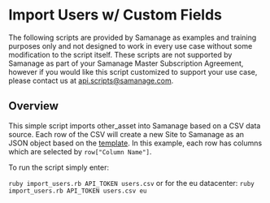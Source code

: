 # Import Users w/ Custom Fields

The following scripts are provided by Samanage as examples and training purposes only and not designed to work in every use case without some modification to the script itself. These scripts are not supported by Samanage as part of your Samanage Master Subscription Agreement, however if you would like this script customized to support your use case, please contact us at api.scripts@samanage.com.

## Overview

This simple script imports other_asset into Samanage based on a CSV data source.
Each row of the CSV will create a new Site to Samanage as an JSON object based on the [template](https://www.samanage.com/api/users.html).
In this example, each row has columns which are selected by `row["Column Name"]`.

To run the script simply enter:

`ruby import_users.rb API_TOKEN users.csv` or for the eu datacenter: `ruby import_users.rb API_TOKEN users.csv eu`